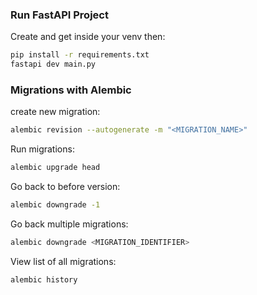 ### Run FastAPI Project

Create and get inside your venv then:

```bash
pip install -r requirements.txt
fastapi dev main.py
```

### Migrations with Alembic

create new migration:

```bash
alembic revision --autogenerate -m "<MIGRATION_NAME>"
```

Run migrations:

```bash
alembic upgrade head
```

Go back to before version:

```bash
alembic downgrade -1
```

Go back multiple migrations:

```bash
alembic downgrade <MIGRATION_IDENTIFIER>
```

View list of all migrations:

```bash
alembic history
```
